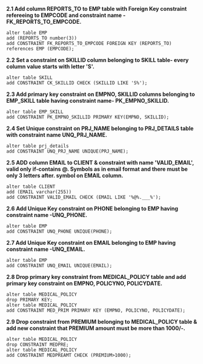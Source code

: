 **2.1 Add column REPORTS_TO to EMP table with Foreign Key constraint refereeing to EMPCODE and constraint name -FK_REPORTS_TO_EMPCODE.**
```
alter table EMP
add (REPORTS_TO number(3))
add CONSTRAINT FK_REPORTS_TO_EMPCODE FOREIGN KEY (REPORTS_TO) references EMP (EMPCODE);
```

**2.2 Set a constraint on SKILLID column belonging to SKILL table- every column value starts with letter 'S'.**
```
alter table SKILL
add CONSTRAINT CK_SKILLID CHECK (SKILLID LIKE 'S%');
```

**2.3 Add primary key constraint on EMPNO, SKILLID columns belonging to EMP_SKILL table having constraint name- PK_EMPNO_SKILLID.**
```
alter table EMP_SKILL
add CONSTRAINT PK_EMPNO_SKILLID PRIMARY KEY(EMPNO, SKILLID);
```

**2.4 Set Unique constraint on PRJ_NAME belonging to PRJ_DETAILS table with constraint name UNQ_PRJ_NAME.**
```
alter table prj_details
add CONSTRAINT UNQ_PRJ_NAME UNIQUE(PRJ_NAME);
```

**2.5 ADD column EMAIL to CLIENT & constraint with name 'VALID_EMAIL', valid only if-contains @. Symbols as in email format and there must be only 3 letters after. symbol on EMAIL column.**
```
alter table CLIENT
add (EMAIL varchar(255))
add CONSTRAINT VALID_EMAIL CHECK (EMAIL LIKE '%@%.___%');
```

**2.6 Add Unique Key constraint on PHONE belonging to EMP having constraint name -UNQ_PHONE.**
```
alter table EMP
add CONSTRAINT UNQ_PHONE UNIQUE(PHONE);
```

**2.7 Add Unique Key constraint on EMAIL belonging to EMP having constraint name -UNQ_EMAIL.**
```
alter table EMP
add CONSTRAINT UNQ_EMAIL UNIQUE(EMAIL);
```

**2.8 Drop primary key constraint from MEDICAL_POLICY table and add primary key constraint on EMPNO, POLICYNO, POLICYDATE.**
```
alter table MEDICAL_POLICY
drop PRIMARY KEY;
alter table MEDICAL_POLICY
add CONSTRAINT MED_PRIM PRIMARY KEY (EMPNO, POLICYNO, POLICYDATE);
```

**2.9 Drop constraint from PREMIUM belonging to MEDICAL_POLICY table & add new constraint that PREMIUM amount must be more than 1000/-.**
```
alter table MEDICAL_POLICY
drop CONSTRAINT MEDPRE;
alter table MEDICAL_POLICY
add CONSTRAINT MEDPREAMT CHECK (PREMIUM>1000);
```
